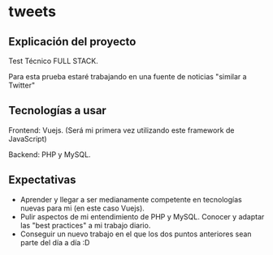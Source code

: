 # tweets

## Explicación del proyecto
Test Técnico FULL STACK.

Para esta prueba estaré trabajando en una fuente de noticias "similar a Twitter"

## Tecnologías a usar
Frontend: Vuejs. (Será mi primera vez utilizando este framework de JavaScript)

Backend: PHP y MySQL.

## Expectativas
 - Aprender y llegar a ser medianamente competente en tecnologías nuevas para mi (en este caso Vuejs).
 - Pulir aspectos de mi entendimiento de PHP y MySQL. Conocer y adaptar las "best practices" a mi trabajo diario.
 - Conseguir un nuevo trabajo en el que los dos puntos anteriores sean parte del día a día :D
